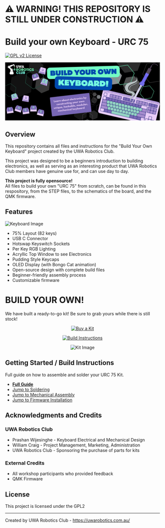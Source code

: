 # ⚠️ WARNING! THIS REPOSITORY IS STILL UNDER CONSTRUCTION ⚠️


# Build your own Keyboard - URC 75

[![GPL v2 License](https://img.shields.io/badge/License-GPL%20v2-blue.svg)](https://www.gnu.org/licenses/old-licenses/gpl-2.0.en.html)

![Banner](/img/Banner.jpg)

## Overview

This repository contains all files and instructions for the "Build Your Own Keyboard" project created by the UWA Robotics Club. 

This project was designed to be a beginners introduction to building electronics, as well as serving as an interesting product that UWA Robotics Club members have genuine use for, and can use day to day. 

**This project is fully opensource!**<br/>
All files to build your own "URC 75" from scratch, can be found in this respository, from the STEP files, to the schematics of the board, and the QMK firmware. 



## Features
![Keyboard Image](/img/Rainbow%20LED.gif)
- 75% Layout (82 keys)
- USB C Connector
- Hotswap Keyswitch Sockets
- Per Key RGB Lighting
- Acryllic Top Window to see Electronics
- Pudding Style Keycaps
- OLED Display (with Bongo Cat animation)
- Open-source design with complete build files
- Beginner-friendly assembly process
- Customizable firmware

# BUILD YOUR OWN! 

We have built a ready-to-go kit! Be sure to grab yours while there is still stock!
<div style="text-align: center;">

[![Buy a Kit]][Link_Kits]

[![Build Instructions]][Link_Build_Instructions]

![Kit Image](/img/Full%20Kit%20Kaid%20Out.JPG)
</div>

## Getting Started / Build Instructions
Full guide on how to assemble and solder your URC 75 Kit. 
- [**Full Guide**](/Build_Instructions/0_Build_Instructions.md)
- [Jump to Soldering](/Build_Instructions/2_Diodes.md)
- [Jump to Mechanical Assembly](/Build_Instructions/6_Heatset_and_Case_Assembly.md)
- [Jump to Firmware Installation](/Build_Instructions/9_Install_Firmware.md)



## Acknowledgments and Credits

### UWA Robotics Club 
- Prashan Wijesinghe  - Keyboard Electrical and Mechanical Design 
- William Craig - Project Management, Marketing, Administration 
- UWA Robotics Club - Sponsoring the purchase of parts for kits
### External Credits
- All workshop participants who provided feedback
- QMK Firmware


## License

This project is licensed under the GPL2 

---

Created by UWA Robotics Club - https://uwarobotics.com.au/

[Link_kits]: /Kit_Info.md
[Buy a Kit]: https://img.shields.io/badge/Learn_more_about_our_Kits!-37a779?style=for-the-badge

[Link_Build_Instructions]: /Build_Instructions/0_Build_Instructions.md
[Build Instructions]: https://img.shields.io/badge/View_our_Build_instructions!-37a779?style=for-the-badge